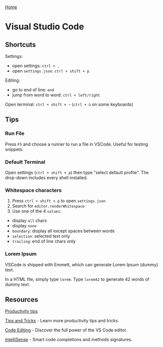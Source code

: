 [Home](../README.md)

# Visual Studio Code

## Shortcuts

Settings:
- open settings: `ctrl + ,`
- open `settings.json`: `ctrl + shift + p`

Editing:
- go to end of line: `end`
- jump from word to word: `ctrl + left/right`

Open terminal: `ctrl + shift + ~` (`ctrl + ù` on some keyboards)

## Tips

### Run File

Press `F5` and choose a runner to run a file in VSCode. Useful for testing snippets.

### Default Terminal

Open settings (`ctrl + shift + p`) then type "select default profile". The drop-down includes every shell installed.

### Whitespace characters

1. Press `ctrl + shift + p` to open `settings.json`
1. Search for `editor.renderWhitespace`
1. Use one of the 4 `values`:
  - display `all` chars
  - display `none`
  - `boundary`: display all except spaces between words
  - `selection`: selected text only
  - `trailing`: end of line chars only

### Lorem Ipsum

VSCode is shipped with Emmett, which can generate Lorem Ipsum (dummy) text.

In a HTML file, simply type `lorem`. Type `lorem42` to generate 42 words of dummy text.

## Resources

[Productivity tips](https://code.visualstudio.com/docs/introvideos/productivity)

[Tips and Tricks](https://code.visualstudio.com/docs/getstarted/tips-and-tricks) - Learn more productivity tips and tricks.

[Code Editing](https://code.visualstudio.com/docs/editor/codebasics) - Discover the full power of the VS Code editor.

[IntelliSense](https://code.visualstudio.com/docs/editor/intellisense) - Smart code completions and methods signatures.
